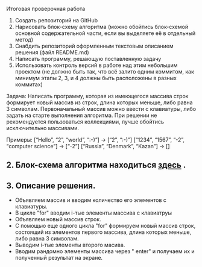 Итоговая проверочная работа



1. Создать репозиторий на GitHub
2. Нарисовать блок-схему алгоритма (можно обойтись блок-схемой основной содержательной части, если вы выделяете её в отдельный метод)
3. Снабдить репозиторий оформленным текстовым описанием решения (файл README.md)
4. Написать программу, решающую поставленную задачу
5. Использовать контроль версий в работе над этим небольшим проектом (не должно быть так, что всё залито одним коммитом, как минимум этапы 2, 3, и 4 должны быть расположены в разных коммитах)

Задача: Написать программу, которая из имеющегося массива строк формирует новый массив из строк, длина которых меньше, либо равна 3 символам. Первоначальный массив можно ввести с клавиатуры, либо задать на старте выполнения алгоритма. При решении не рекомендуется пользоваться коллекциями, лучше обойтись исключительно массивами.

Примеры:
[“Hello”, “2”, “world”, “:-)”] → [“2”, “:-)”]
[“1234”, “1567”, “-2”, “computer science”] → [“-2”]
[“Russia”, “Denmark”, “Kazan”] → []

 ## 2. Блок-схема алгоритма находиться [здесь](https://drive.google.com/file/d/1KX1504f3Bq2YRp1UxbMhW34ibpzIRP1w/view?usp=sharing) . 
  


 ## 3. Описание решения.

 - Объявляем массив и  вводим количество его элементов с клавиатуры. 
 - В цикле "for" вводим i-тые элементы массива с клавиатруы
 - Объявляем новый массив строк.
 - С помощью еще одного цикла  "for" формируем новый массив строк, состоящий из элементов первого массива, длина которых меньше, либо равна 3 символам. 
 - Выводим i-тые элементы второго масива.
 - Вводим рандомно элементы массива через " enter" и получаем их и полученный результат на экране. 

